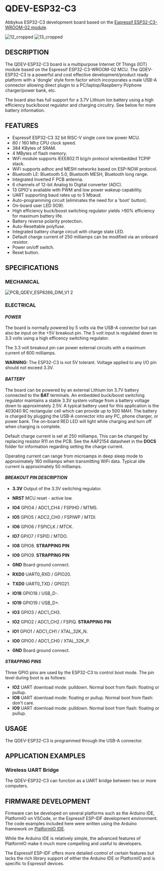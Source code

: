 # QDEV-ESP32-C3
Abbykus ESP32-C3 development board based on the [Espressif ESP32-C3-WROOM-02 module](https://www.espressif.com/en/news/ESP32_C3).

![12_cropped](https://user-images.githubusercontent.com/99380815/155932995-488e5d05-02c9-49e0-9e3b-c7f0c39fafaf.png)
![13_cropped](https://user-images.githubusercontent.com/99380815/155933031-5ce7c1e2-4d4d-4d99-a0f2-f20bfb035a50.png)

## DESCRIPTION
The QDEV-ESP32-C3 board is a multipurpose Internet Of Things (IOT) module based on the Espressif ESP32-C3-WROOM-02 MCU. 
The QDEV-ESP32-C3 is a powerful and cost effective development/product ready platform with a 'dongle' style form factor which incorporates a male USB-A connector allowing direct plugin to a PC/laptop/Raspberry Pi/phone charger/power bank, etc.

The board also has full support for a 3.7V Lithium Ion battery using a high efficiency buck/boost regulator and charging circuitry. See below for more battery information.

## FEATURES
- Espressif ESP32-C3 32 bit RISC-V single core low power MCU.
- 80 / 160 Mhz CPU clock speed.
- 384 KBytes of SRAM.
- 4 MBytes of flash memory.
- WiFi module supports IEEE802.11 b/g/n protocol w/embedded TCPIP stack. 
- WiFi supports adhoc and MESH networks based on ESP-NOW protocol.
- Bluetooth LE: Bluetooth 5.0, Bluetooth MESH, Bluetooth long range.
- Integrated Inverted F PCB antenna.
- 6 channels of 12-bit Analog to Digital converter (ADC).
- 13 GPIO's available with PWM and low power wakeup capability.
- UART supporting baud rates up to 5 Mbaud.
- Auto-programming circuit (eliminates the need for a 'boot' button).
- On-board user LED (IO9).
- High efficiency buck/boost switching regulator yields >90% efficiency for maximum battery life.
- Battery reverse polarity protection.
- Auto-Resettable polyfuse.
- Integrated battery charge circuit with charge state LED.
- Default charge current of 250 milliamps can be modified via an onboard resistor.
- Power on/off switch.
- Reset button.

## SPECIFICATIONS
### MECHANICAL
![PCB_QDEV_ESP8266_DIM_V1 2](https://user-images.githubusercontent.com/99380815/154401655-a657988f-43b5-4292-a79f-05efef374700.png)

### ELECTRICAL
#### *POWER*
The board is normally powered by 5 volts via the USB-A connector but can also be input on the +5V breakout pin. The 5 volt input is regulated down to 3.3 volts using a high efficency switching regulator. 

The 3.3 volt breakout pin can power external circuits with a maximum current of 600 milliamps. 

**WARNING:** The ESP32-C3 is not 5V tolerant. Voltage applied to any I/O pin should not exceed 3.3V.

#### *BATTERY*
The board can be powered by an external Lithium Ion 3.7V battery connected to the **BAT** terminals. An embedded buck/boost switching regulator maintains a stable 3.3V system voltage from a battery voltage down to approximately 2.5V.
A typical battery used for this application is the 403040 RC rectangular cell which can provide up to 500 MAH. 
The battery is charged by plugging the USB-A connector into any PC, phone charger, or power bank. The on-board RED LED will light while charging and turn off when charging is complete.

Default charge current is set at 250 milliamps. This can be changed by replacing resistor R11 on the PCB. See the AAP2154 datasheet in the **DOCS** folder for information regarding setting the charge current.

Operating current can range from microamps in deep sleep mode to approximately 160 milliamps when transmitting WiFi data. Typical idle current is approximately 50 milliamps.

#### *BREAKOUT PIN DESCRIPTION*
- **3.3V** Output of the 3.3V switching regulator.
- **NRST** MCU reset - active low.
- **IO4** GPIO4 / ADC1_CH4 / FSPIHD / MTMS.
- **IO5** GPIO5 / ADC2_CH0 / FSPIWP / MTDI.
- **IO6** GPIO6 / FSPICLK / MTCK.
- **IO7** GPIO7 / FSPID / MTDO.
- **IO8** GPIO8. **STRAPPING PIN**
- **IO9** GPIO9. **STRAPPING PIN**
- **GND** Board ground connect.


- **RXD0** UART0_RXD / GPIO20.
- **TXD0** UART0_TXD / GPIO21. 
- **IO18** GPIO18 / USB_D-.
- **IO19** GPIO19 / USB_D+.
- **IO3** GPIO3 / ADC1_CH3.
- **IO2** GPIO2 / ADC1_CH2 / FSPIQ. **STRAPPING PIN**
- **IO1** GPIO1 / ADC1_CH1 / XTAL_32K_N.
- **IO0** GPIO0 / ADC1_CH0 / XTAL_32K_P.
- **GND** Board ground connect.

#### *STRAPPING PINS*
Three GPIO pins are used by the ESP32-C3 to control boot mode. The pin level during boot is as follows:
- **IO2** UART download mode: pulldown. Normal boot from flash: floating or pullup.
- **IO8** UART download mode: floating or pullup. Normal boot from flash: don't care.
- **IO9** UART download mode: pulldown. Normal boot from flash: floating or pullup.

## USAGE
The QDEV-ESP32-C3 is programmed through the USB-A connector. 

## APPLICATION EXAMPLES
### Wireless UART Bridge
The QDEV-ESP32-C3 can function as a UART bridge between two or more computers. 

## FIRMWARE DEVELOPMENT
Firmware can be developed on several platforms such as the Arduino IDE, PlatformIO on VSCode, or the Espressif ESP-IDF development environment. 
The code examples included here were written using the Arduino framework on [PlatformIO IDE](https://platformio.org/install/ide?install=vscode).

While the Arduino IDE is relatively simple, the advanced features of PlatformIO make it much more compelling and useful to developers. 

The Espressif ESP-IDF offers more detailed control of certain features but lacks the rich library support of either the Arduino IDE or PlatformIO and is specific to Espressif devices.


